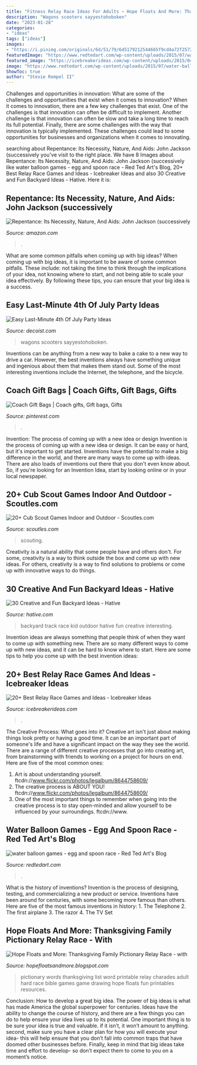 ```yaml
---
title: "Fitness Relay Race Ideas For Adults ~ Hope Floats And More: Thanksgiving Family Pictionary Relay Race"
description: "Wagons scooters sayyestohoboken"
date: "2023-01-28"
categories:
- "ideas"
tags: ["ideas"]
images:
- "https://i.pinimg.com/originals/6d/51/79/6d5179212544665f9cd4a72f2572b111.jpg"
featuredImage: "https://www.redtedart.com/wp-content/uploads/2015/07/water-balloon-games-egg-and-spoon-race.jpg"
featured_image: "https://icebreakerideas.com/wp-content/uploads/2015/04/Relay-Race-Games-and-Ideas-e1430194823455.jpg"
image: "https://www.redtedart.com/wp-content/uploads/2015/07/water-balloon-games-egg-and-spoon-race.jpg"
ShowToc: true
author: "Stevie Rempel II"
---
```



Challenges and opportunities in innovation: What are some of the challenges and opportunities that exist when it comes to innovation?
When it comes to innovation, there are a few key challenges that exist. One of the challenges is that innovation can often be difficult to implement. Another challenge is that innovation can often be slow and take a long time to reach its full potential. Finally, there are some challenges with the way that innovation is typically implemented. These challenges could lead to some opportunities for businesses and organizations when it comes to innovating.

	

		
searching about Repentance: Its Necessity, Nature, And Aids: John Jackson (successively you've visit to the right place. We have 8 Images about Repentance: Its Necessity, Nature, And Aids: John Jackson (successively like water balloon games - egg and spoon race - Red Ted Art&#039;s Blog, 20+ Best Relay Race Games and Ideas - Icebreaker Ideas and also 30 Creative and Fun Backyard Ideas - Hative. Here it is:
		
    
## Repentance: Its Necessity, Nature, And Aids: John Jackson (successively

<img loading=lazy src="https://images-na.ssl-images-amazon.com/images/I/513wROgNZ4L._SX218_BO1,204,203,200_QL40_.jpg" onerror="this.onerror=null;this.src='https://tse1.mm.bing.net/th?id=OIP.phWm9JGlQC0kG8oGX_irJgAAAA&amp;pid=15.1';" alt="Repentance: Its Necessity, Nature, And Aids: John Jackson (successively">

_Source: amazon.com_

>. 

	

What are some common pitfalls when coming up with big ideas?
When coming up with big ideas, it is important to be aware of some common pitfalls. These include: not taking the time to think through the implications of your idea, not knowing where to start, and not being able to scale your idea effectively. By following these tips, you can ensure that your big idea is a success.

    
## Easy Last-Minute 4th Of July Party Ideas

<img loading=lazy src="https://cdn.decoist.com/wp-content/uploads/2014/07/Decorated-4th-of-July-bicycle.jpg" onerror="this.onerror=null;this.src='https://tse1.mm.bing.net/th?id=OIP.ur3K_zHj2hjzd5HC2evj5gHaLH&amp;pid=15.1';" alt="Easy Last-Minute 4th Of July Party Ideas">

_Source: decoist.com_

>wagons scooters sayyestohoboken. 

	

Inventions can be anything from a new way to bake a cake to a new way to drive a car. However, the best inventions always have something unique and ingenious about them that makes them stand out. Some of the most interesting inventions include the Internet, the telephone, and the bicycle.

    
## Coach Gift Bags | Coach Gifts, Gift Bags, Gifts

<img loading=lazy src="https://i.pinimg.com/originals/6d/51/79/6d5179212544665f9cd4a72f2572b111.jpg" onerror="this.onerror=null;this.src='https://tse2.mm.bing.net/th?id=OIP.cUeTTAnTy7ZoKFosr_BupgHaJ4&amp;pid=15.1';" alt="Coach Gift Bags | Coach gifts, Gift bags, Gifts">

_Source: pinterest.com_

>. 

	

Invention: The process of coming up with a new idea or design
Invention is the process of coming up with a new idea or design. It can be easy or hard, but it's important to get started. Inventions have the potential to make a big difference in the world, and there are many ways to come up with ideas. There are also loads of inventions out there that you don't even know about. So, if you're looking for an Invention Idea, start by looking online or in your local newspaper.

    
## 20+ Cub Scout Games Indoor And Outdoor - Scoutles.com

<img loading=lazy src="https://scoutles.com/wp-content/uploads/2020/01/cub-scout-games.jpg" onerror="this.onerror=null;this.src='https://tse2.mm.bing.net/th?id=OIP.1TNKdDyTI4AK3wtffsTYngHaEK&amp;pid=15.1';" alt="20+ Cub Scout Games Indoor and Outdoor - Scoutles.com">

_Source: scoutles.com_

>scouting. 

	

Creativity is a natural ability that some people have and others don't. For some, creativity is a way to think outside the box and come up with new ideas. For others, creativity is a way to find solutions to problems or come up with innovative ways to do things.

    
## 30 Creative And Fun Backyard Ideas - Hative

<img loading=lazy src="https://hative.com/wp-content/uploads/2015/03/backyard-ideas/10-outdoor-race-car-track-for-kid.jpg" onerror="this.onerror=null;this.src='https://tse3.mm.bing.net/th?id=OIP.sglk_cXBGtdB6v2sFXf85AHaEL&amp;pid=15.1';" alt="30 Creative and Fun Backyard Ideas - Hative">

_Source: hative.com_

>backyard track race kid outdoor hative fun creative interesting. 

	

Invention ideas are always something that people think of when they want to come up with something new. There are so many different ways to come up with new ideas, and it can be hard to know where to start. Here are some tips to help you come up with the best invention ideas:

    
## 20+ Best Relay Race Games And Ideas - Icebreaker Ideas

<img loading=lazy src="https://icebreakerideas.com/wp-content/uploads/2015/04/Relay-Race-Games-and-Ideas-e1430194823455.jpg" onerror="this.onerror=null;this.src='https://tse2.mm.bing.net/th?id=OIP.YzgDb6f_tCE_t6n4U0VCywHaEd&amp;pid=15.1';" alt="20+ Best Relay Race Games and Ideas - Icebreaker Ideas">

_Source: icebreakerideas.com_

>. 

	

The Creative Process: What goes into it?
Creative art isn't just about making things look pretty or having a good time. It can be an important part of someone's life and have a significant impact on the way they see the world. There are a range of different creative processes that go into creating art, from brainstorming with friends to working on a project for hours on end. Here are five of the most common ones: 
1) Art is about understanding yourself. ftcdn://www.flickr.com/photos/legalbum/8644758609/
2) The creative process is ABOUT YOU! ftcdn://www.flickr.com/photos/legalbum/8644758609/
3) One of the most important things to remember when going into the creative process is to stay open-minded and allow yourself to be influenced by your surroundings. ftcdn://www.

    
## Water Balloon Games - Egg And Spoon Race - Red Ted Art&#039;s Blog

<img loading=lazy src="https://www.redtedart.com/wp-content/uploads/2015/07/water-balloon-games-egg-and-spoon-race.jpg" onerror="this.onerror=null;this.src='https://tse1.mm.bing.net/th?id=OIP.1DkKXeWJSC96g7OTojTz4gHaLH&amp;pid=15.1';" alt="water balloon games - egg and spoon race - Red Ted Art&#039;s Blog">

_Source: redtedart.com_

>. 

	

What is the history of inventions?
Invention is the process of designing, testing, and commercializing a new product or service. Inventions have been around for centuries, with some becoming more famous than others. Here are five of the most famous inventions in history: 1. The Telephone 2. The first airplane 3. The razor 4. The TV Set 
    
## Hope Floats And More: Thanksgiving Family Pictionary Relay Race - With

<img loading=lazy src="http://2.bp.blogspot.com/-DaFfBU-9hWg/UoAY20tCUtI/AAAAAAAAAV8/adl2I6ecFms/s1600/2013-11-10+17.36.29.jpg" onerror="this.onerror=null;this.src='https://tse4.mm.bing.net/th?id=OIP.s1-gQN8SPq0Mt5FS_6rOAAHaJ4&amp;pid=15.1';" alt="Hope Floats and More: Thanksgiving Family Pictionary Relay Race - with">

_Source: hopefloatsandmore.blogspot.com_

>pictionary words thanksgiving list word printable relay charades adult hard race bible games game drawing hope floats fun printables resources. 

	

Conclusion: How to develop a great big idea.
The power of big ideas is what has made America the global superpower for centuries. Ideas have the ability to change the course of history, and there are a few things you can do to help ensure your idea lives up to its potential.
One important thing is to be sure your idea is true and valuable. if it isn’t, it won’t amount to anything. second, make sure you have a clear plan for how you will execute your idea- this will help ensure that you don’t fall into common traps that have doomed other businesses before. Finally, keep in mind that big ideas take time and effort to develop- so don’t expect them to come to you on a moment’s notice.

